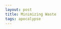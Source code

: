 ```yaml
---
layout: post
title: Minimizing Waste
tags: apocalypse
---
```


<!-- we should destroy mosquitoes -->

<!-- we should also destroy men -->

<!-- we should destroy all humans -->

<!-- no worries, we've already figured it out.  Global warming -->

<!-- fuck, but the mosquitoes will still be around -->
